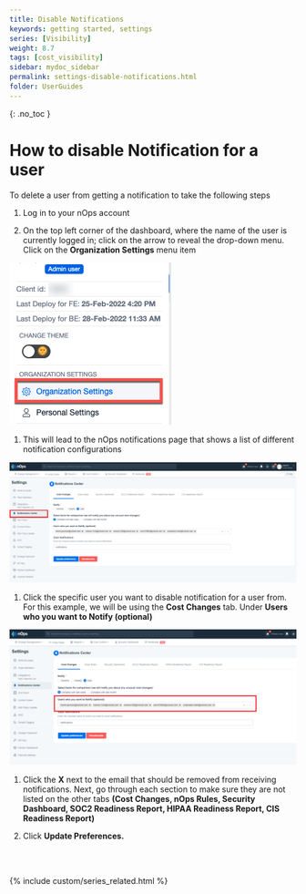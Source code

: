 ```yaml
---
title: Disable Notifications
keywords: getting started, settings
series: [Visibility]
weight: 8.7
tags: [cost_visibility]
sidebar: mydoc_sidebar
permalink: settings-disable-notifications.html
folder: UserGuides
---
```


{: .no_toc }

How to disable Notification for a user
======================================

To delete a user from getting a notification to take the following steps

1. Log in to your nOps account

1. On the top left corner of the dashboard, where the name of the user is currently logged in; click on the arrow to reveal the drop-down menu. Click on the **Organization Settings** menu item

![](/tmpimg/org-settings.png)

1. This will lead to the nOps notifications page that shows a list of different notification configurations

![](/tmpimg/notifications.png)

1. Click the specific user you want to disable notification for a user from. For this example, we will be using the **Cost Changes** tab. Under **Users who you want to Notify (optional)**

![](/tmpimg/notification-recipients.png)

1. Click the **X** next to the email that should be removed from receiving notifications. Next, go through each section to make sure they are not listed on the other tabs **(Cost Changes, nOps Rules, Security Dashboard, SOC2 Readiness Report, HIPAA Readiness Report, CIS Readiness Report)**

1. Click **Update Preferences.**


<br/><br/>

{% include custom/series_related.html %}